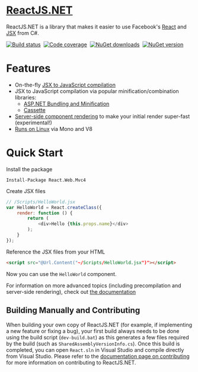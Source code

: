 [ReactJS.NET](http://reactjs.net/)
===========

ReactJS.NET is a library that makes it easier to use Facebook's
[React](http://facebook.github.io/react/) and
[JSX](http://facebook.github.io/react/docs/jsx-in-depth.html) from C#.

[![Build status](http://img.shields.io/teamcity/codebetter/ReactJSNet_Master.svg)](http://teamcity.codebetter.com/viewType.html?buildTypeId=ReactJSNet_Master&guest=1)&nbsp;
[![Code coverage](http://img.shields.io/teamcity/coverage/ReactJSNet_Master.svg)](http://teamcity.codebetter.com/viewType.html?buildTypeId=ReactJSNet_Master&guest=1)&nbsp;
[![NuGet downloads](http://img.shields.io/nuget/dt/React.Core.svg)](https://www.nuget.org/packages/React.Core/)&nbsp;
[![NuGet version](http://img.shields.io/nuget/v/React.Core.svg)](https://www.nuget.org/packages/React.Core/)

Features
========
 * On-the-fly [JSX to JavaScript compilation](http://reactjs.net/getting-started/usage.html)
 * JSX to JavaScript compilation via popular minification/combination
   libraries:
   * [ASP.NET Bundling and Minification](http://reactjs.net/guides/weboptimizer.html)
   * [Cassette](http://reactjs.net/guides/cassette.html)
 * [Server-side component rendering](http://reactjs.net/guides/server-side-rendering.html)
   to make your initial render super-fast (experimental!)
 * [Runs on Linux](http://reactjs.net/guides/mono.html) via Mono and V8

Quick Start
===========
Install the package
```
Install-Package React.Web.Mvc4
```

Create JSX files
```javascript
// /Scripts/HelloWorld.jsx
var HelloWorld = React.createClass({
    render: function () {
        return (
            <div>Hello {this.props.name}</div>
        );
    }
});
```

Reference the JSX files from your HTML
```html
<script src="@Url.Content("~/Scripts/HelloWorld.jsx")"></script>
```

Now you can use the `HelloWorld` component.

For information on more advanced topics (including precompilation and
server-side rendering), check out [the documentation](http://reactjs.net/docs)

Building Manually and Contributing
----------------------------------

When building your own copy of ReactJS.NET (for example, if implementing a new
feature or fixing a bug), your first build always needs to be done using the 
build script (`dev-build.bat`) as this generates a few files required by the 
build (such as `SharedAssemblyVersionInfo.cs`). Once this build is completed, 
you can open `React.sln` in Visual Studio and compile directly from Visual
Studio. Please refer to the [documentation page on 
contributing](http://reactjs.net/dev/contributing.html) for more information on
contributing to ReactJS.NET.

